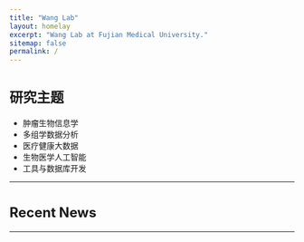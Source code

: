 ```yaml
---
title: "Wang Lab"
layout: homelay
excerpt: "Wang Lab at Fujian Medical University."
sitemap: false
permalink: /
---
```


# <font size="5">研究主题</font>
- 肿瘤生物信息学
- 多组学数据分析
- 医疗健康大数据
- 生物医学人工智能
- 工具与数据库开发

<hr />

# <font size="5">Recent News</font>

<hr />
